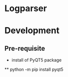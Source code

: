 # Logparser


# Development

## Pre-requisite

* install of PyQT5 package

** python -m pip install pyqt5

